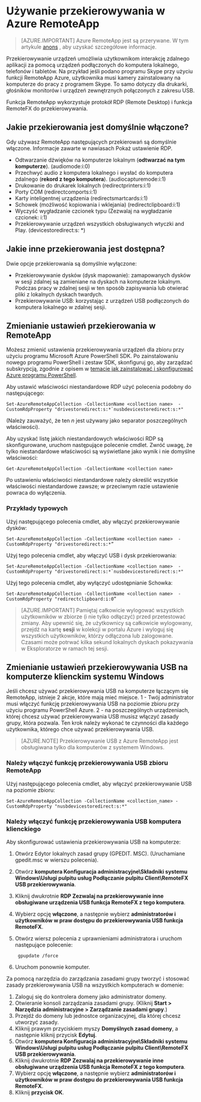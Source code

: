 <properties
    pageTitle="Używanie przekierowywania w Azure RemoteApp | Microsoft Azure"
    description="Dowiedz się, jak konfigurowanie i używanie przekierowania w RemoteApp"
    services="remoteapp"
    documentationCenter=""
    authors="lizap"
    manager="mbaldwin" />

<tags
    ms.service="remoteapp"
    ms.workload="compute"
    ms.tgt_pltfrm="na"
    ms.devlang="na"
    ms.topic="article"
    ms.date="08/15/2016"
    ms.author="elizapo" />

# <a name="using-redirection-in-azure-remoteapp"></a>Używanie przekierowywania w Azure RemoteApp

> [AZURE.IMPORTANT]
> Azure RemoteApp jest są przerywane. W tym artykule [anons](https://go.microsoft.com/fwlink/?linkid=821148) , aby uzyskać szczegółowe informacje.

Przekierowywanie urządzeń umożliwia użytkownikom interakcję zdalnego aplikacji za pomocą urządzeń podłączonych do komputera lokalnego, telefonów i tabletów. Na przykład jeśli podano programu Skype przy użyciu funkcji RemoteApp Azure, użytkownika musi kamery zainstalowany na komputerze do pracy z programem Skype. To samo dotyczy dla drukarki, głośników monitorów i urządzeń zewnętrznych połączonych z zakresu USB.

Funkcja RemoteApp wykorzystuje protokół RDP (Remote Desktop) i funkcja RemoteFX do przekierowywania.

## <a name="what-redirection-is-enabled-by-default"></a>Jakie przekierowania jest domyślnie włączone?
Gdy używasz RemoteApp następujących przekierowań są domyślnie włączone. Informacje zawarte w nawiasach Pokaż ustawienie RDP.

- Odtwarzanie dźwięków na komputerze lokalnym (**odtwarzać na tym komputerze**). (audiomode:i:0)
- Przechwyć audio z komputera lokalnego i wysłać do komputera zdalnego (**rekord z tego komputera**). (audiocapturemode:i:1)
- Drukowanie do drukarek lokalnych (redirectprinters:i:1)
- Porty COM (redirectcomports:i:1)
- Karty inteligentnej urządzenia (redirectsmartcards:i:1)
- Schowek (możliwość kopiowania i wklejania) (redirectclipboard:i:1)
- Wyczyść wygładzanie czcionek typu (Zezwalaj na wygładzanie czcionek: i:1)
- Przekierowywanie urządzeń wszystkich obsługiwanych wtyczki and Play. (devicestoredirect:s: *)

## <a name="what-other-redirection-is-available"></a>Jakie inne przekierowania jest dostępna?
Dwie opcje przekierowania są domyślnie wyłączone:

- Przekierowywanie dysków (dysk mapowanie): zamapowanych dysków w sesji zdalnej są zamieniane na dyskach na komputerze lokalnym. Podczas pracy w zdalnej sesji w ten sposób zapisywania lub otwierać pliki z lokalnych dyskach twardych.
- Przekierowywanie USB: korzystając z urządzeń USB podłączonych do komputera lokalnego w zdalnej sesji.

## <a name="change-your-redirection-settings-in-remoteapp"></a>Zmienianie ustawień przekierowania w RemoteApp
Możesz zmienić ustawienia przekierowywania urządzeń dla zbioru przy użyciu programu Microsoft Azure PowerShell SDK. Po zainstalowaniu nowego programu PowerShell i zestaw SDK, skonfiguruj go, aby zarządzać subskrypcją, zgodnie z opisem w [temacie jak zainstalować i skonfigurować Azure programu PowerShell](../powershell-install-configure.md).

Aby ustawić właściwości niestandardowe RDP użyć polecenia podobny do następującego:

    Set-AzureRemoteAppCollection -CollectionName <collection name>  -CustomRdpProperty "drivestoredirect:s:*`nusbdevicestoredirect:s:*"

(Należy zauważyć, że ten *n* jest używany jako separator poszczególnych właściwości).

Aby uzyskać listę jakich niestandardowych właściwości RDP są skonfigurowane, uruchom następujące polecenie cmdlet. Zwróć uwagę, że tylko niestandardowe właściwości są wyświetlane jako wynik i nie domyślne właściwości:  

    Get-AzureRemoteAppCollection -CollectionName <collection name>

Po ustawieniu właściwości niestandardowe należy określić wszystkie właściwości niestandardowe zawsze; w przeciwnym razie ustawienie powraca do wyłączenia.   

### <a name="common-examples"></a>Przykłady typowych
Użyj następującego polecenia cmdlet, aby włączyć przekierowywanie dysków:  

    Set-AzureRemoteAppCollection -CollectionName <collection name>  -CustomRdpProperty "drivestoredirect:s:*”

Użyj tego polecenia cmdlet, aby włączyć USB i dysk przekierowania:

    Set-AzureRemoteAppCollection -CollectionName <collection name>  -CustomRdpProperty "drivestoredirect:s:*`nusbdevicestoredirect:s:*"

Użyj tego polecenia cmdlet, aby wyłączyć udostępnianie Schowka:  

    Set-AzureRemoteAppCollection -CollectionName <collection name>  -CustomRdpProperty "redirectclipboard:i:0”

> [AZURE.IMPORTANT] Pamiętaj całkowicie wylogować wszystkich użytkowników w zbiorze (i nie tylko odłączyć) przed przetestować zmiany. Aby upewnić się, że użytkownicy są całkowicie wylogowany, przejdź na kartę **sesji** w kolekcji w portalu Azure i wyloguj się wszystkich użytkowników, którzy odłączona lub zalogowane. Czasami może potrwać kilka sekund lokalnych dyskach pokazywania w Eksploratorze w ramach tej sesji.

## <a name="change-usb-redirection-settings-on-your-windows-client"></a>Zmienianie ustawień przekierowywania USB na komputerze klienckim systemu Windows

Jeśli chcesz używać przekierowywania USB na komputerze łączącym się RemoteApp, istnieje 2 akcje, które mają mieć miejsce. 1 - Twój administrator musi włączyć funkcję przekierowywania USB na poziomie zbioru przy użyciu programu PowerShell Azure. 2 - na poszczególnych urządzeniach, której chcesz używać przekierowywania USB musisz włączyć zasady grupy, która pozwala. Ten krok należy wykonać te czynności dla każdego użytkownika, którego chce używać przekierowywania USB.

> [AZURE.NOTE] Przekierowywanie USB z Azure RemoteApp jest obsługiwana tylko dla komputerów z systemem Windows.

### <a name="enable-usb-redirection-for-the-remoteapp-collection"></a>Należy włączyć funkcję przekierowywania USB zbioru RemoteApp
Użyj następującego polecenia cmdlet, aby włączyć przekierowywanie USB na poziomie zbioru:

    Set-AzureRemoteAppCollection -CollectionName <collection_name> -CustomRdpProperty "nusbdevicestoredirect:s:*"

### <a name="enable-usb-redirection-for-the-client-computer"></a>Należy włączyć funkcję przekierowywania USB komputera klienckiego

Aby skonfigurować ustawienia przekierowywania USB na komputerze:

1. Otwórz Edytor lokalnych zasad grupy (GPEDIT. MSC). (Uruchamiane gpedit.msc w wierszu polecenia).
2. Otwórz **komputera Konfiguracja administracyjne\Składniki systemu Windows\Usługi pulpitu usług Podłączanie pulpitu Client\RemoteFX USB przekierowywania**.
3. Kliknij dwukrotnie **RDP Zezwalaj na przekierowywanie inne obsługiwane urządzenia USB funkcja RemoteFX z tego komputera**.
4. Wybierz opcję **włączone**, a następnie wybierz **administratorów i użytkowników w praw dostępu do przekierowywania USB funkcja RemoteFX**.
5. Otwórz wiersz polecenia z uprawnieniami administratora i uruchom następujące polecenie:

        gpupdate /force
6. Uruchom ponownie komputer.

Za pomocą narzędzia do zarządzania zasadami grupy tworzyć i stosować zasady przekierowywania USB na wszystkich komputerach w domenie:

1. Zaloguj się do kontrolera domeny jako administrator domeny.
2. Otwieranie konsoli zarządzania zasadami grupy. (Kliknij **Start > Narzędzia administracyjne > Zarządzanie zasadami grupy**.)
3. Przejdź do domeny lub jednostce organizacyjnej, dla której chcesz utworzyć zasady.
4. Kliknij prawym przyciskiem myszy **Domyślnych zasad domeny**, a następnie kliknij przycisk **Edytuj**.
5. Otwórz **komputera Konfiguracja administracyjne\Składniki systemu Windows\Usługi pulpitu usług Podłączanie pulpitu Client\RemoteFX USB przekierowywania**.
6. Kliknij dwukrotnie **RDP Zezwalaj na przekierowywanie inne obsługiwane urządzenia USB funkcja RemoteFX z tego komputera**.
7. Wybierz opcję **włączone**, a następnie wybierz **administratorów i użytkowników w praw dostępu do przekierowywania USB funkcja RemoteFX**.
8. Kliknij **przycisk OK**.  
